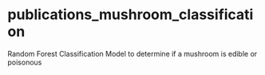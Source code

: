 # publications_mushroom_classification
Random Forest Classification Model to determine if a mushroom is edible or poisonous
